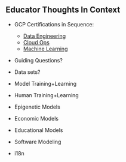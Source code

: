 ## Educator Thoughts In Context

- GCP Certifications in Sequence:
  - [Data Engineering](gcp-data-engineering-certs-docs/)
  - [Cloud Ops](gcp-cloud-assoc-engineering-certs-docs/)
  - [Machine Learning](gcp-big-data-ml/)

- Guiding Questions?

- Data sets?

- Model Training+Learning

- Human Training+Learning

- Epigenetic Models

- Economic Models

- Educational Models

- Software Modeling

- i18n